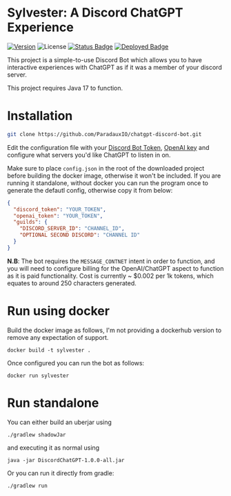 # Sylvester: A Discord ChatGPT Experience

[![Version](https://img.shields.io/badge/version-1.0.0-%23232825)]()
![License](https://img.shields.io/badge/license-GPLv3-%23CCCC)
[![Status Badge](https://img.shields.io/badge/status-beta-236b88)]()
[![Deployed Badge](https://img.shields.io/badge/written%20in-java/jda-F6821F)]()

This project is a simple-to-use Discord Bot which allows you to have interactive
experiences with ChatGPT as if it was a member of your discord server.

This project requires Java 17 to function.

# Installation

```bash
git clone https://github.com/ParadauxIO/chatgpt-discord-bot.git
```

Edit the configuration file with your [Discord Bot Token](https://www.writebots.com/discord-bot-token/), [OpenAI key](https://openai.com/blog/openai-api) 
and configure what servers you'd like ChatGPT to listen in on. 

Make sure to place `config.json` in the root of the downloaded project before building the docker image, otherwise it won't be included.
If you are running it standalone, without docker you can run the program once to generate the defautl config, otherwise copy it from below:

```json
{
  "discord_token": "YOUR_TOKEN",
  "openai_token": "YOUR_TOKEN",
  "guilds": {
    "DISCORD_SERVER_ID": "CHANNEL_ID",
    "OPTIONAL SECOND DISCORD": "CHANNEL ID"
  }
}
```

**N.B**: The bot requires the `MESSAGE_CONTNET` intent in order to function, and you will 
need to configure billing for the OpenAI/ChatGPT aspect to function as it is paid functionality. 
Cost is currently ~ $0.002 per 1k tokens, which equates to around 250 characters generated.

# Run using docker
Build the docker image as follows, I'm not providing a dockerhub version to remove any expectation of support.
```
docker build -t sylvester . 
```

Once configured you can run the bot as follows:
```
docker run sylvester
```

# Run standalone

You can either build an uberjar using 
```
./gradlew shadowJar
```

and executing it as normal using
```
java -jar DiscordChatGPT-1.0.0-all.jar
```

Or you can run it directly from gradle:
```
./gradlew run
```